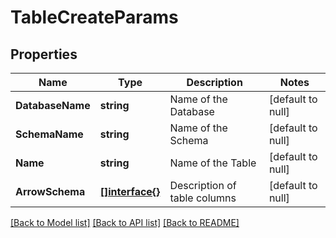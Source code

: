 # TableCreateParams

## Properties
Name | Type | Description | Notes
------------ | ------------- | ------------- | -------------
**DatabaseName** | **string** | Name of the Database | [default to null]
**SchemaName** | **string** | Name of the Schema | [default to null]
**Name** | **string** | Name of the Table | [default to null]
**ArrowSchema** | [**[]interface{}**](interface{}.md) | Description of table columns | [default to null]

[[Back to Model list]](../README.md#documentation-for-models) [[Back to API list]](../README.md#documentation-for-api-endpoints) [[Back to README]](../README.md)


